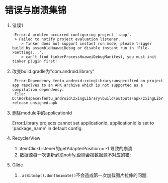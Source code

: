 # 错误与崩溃集锦



1. 错误1

		Error:A problem occurred configuring project ':app'.
		> Failed to notify project evaluation listener.
		   > Tinker does not support instant run mode, please trigger build by assembleHuaweiDebug or disable instant run in 'File->Settings...'.
		   > can't find tinkerProcessHuaweiDebugManifest, you must init tinker plugin first!

2. 改变build.gradle为"com.android.library"

		Error:Dependency fentu_android:zxingLibrary:unspecified on project app resolves to an APK archive which is not supported as a compilation dependency. 
		File: D:\Workspace\fentu_android\zxingLibrary\build\outputs\apk\zxingLibrary-release-unsigned.apk

3. 删除module中的applicationId

	Error:Library projects cannot set applicationId. applicationId is set to 'package_name' in default config.

4. RecyclerView 
	
	1. itemClickListener的getAdapterPosition = -1 导致的崩溃
	2. 数据源每一次更新必须notify,否则会报数据源不对应的错;

5. Glide

	1. `.asBitmap().dontAnimate()`不会造成第一次加载图片拉伸的问题.